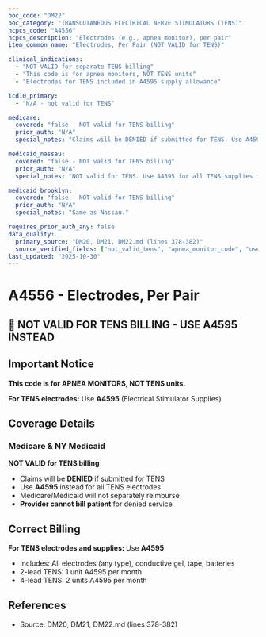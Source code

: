```yaml
---
boc_code: "DM22"
boc_category: "TRANSCUTANEOUS ELECTRICAL NERVE STIMULATORS (TENS)"
hcpcs_code: "A4556"
hcpcs_description: "Electrodes (e.g., apnea monitor), per pair"
item_common_name: "Electrodes, Per Pair (NOT VALID for TENS)"

clinical_indications:
  - "NOT VALID for separate TENS billing"
  - "This code is for apnea monitors, NOT TENS units"
  - "Electrodes for TENS included in A4595 supply allowance"

icd10_primary:
  - "N/A - not valid for TENS"

medicare:
  covered: "false - NOT valid for TENS billing"
  prior_auth: "N/A"
  special_notes: "Claims will be DENIED if submitted for TENS. Use A4595 instead for all TENS electrodes. Medicare/Medicaid will not separately reimburse. Provider cannot bill patient for denied service."

medicaid_nassau:
  covered: "false - NOT valid for TENS billing"
  prior_auth: "N/A"
  special_notes: "NOT valid for TENS. Use A4595 for all TENS supplies including electrodes."

medicaid_brooklyn:
  covered: "false - NOT valid for TENS billing"
  prior_auth: "N/A"
  special_notes: "Same as Nassau."

requires_prior_auth_any: false
data_quality:
  primary_source: "DM20, DM21, DM22.md (lines 378-382)"
  source_verified_fields: ["not_valid_tens", "apnea_monitor_code", "use_a4595_instead", "claims_denied"]
last_updated: "2025-10-30"
---
```


# A4556 - Electrodes, Per Pair

## 🚨 NOT VALID FOR TENS BILLING - USE A4595 INSTEAD

## Important Notice
**This code is for APNEA MONITORS, NOT TENS units.**

**For TENS electrodes:** Use **A4595** (Electrical Stimulator Supplies)

## Coverage Details

### Medicare & NY Medicaid
**NOT VALID for TENS billing**
- Claims will be **DENIED** if submitted for TENS
- Use **A4595** instead for all TENS electrodes
- Medicare/Medicaid will not separately reimburse
- **Provider cannot bill patient** for denied service

## Correct Billing
**For TENS electrodes and supplies:** Use **A4595**
- Includes: All electrodes (any type), conductive gel, tape, batteries
- 2-lead TENS: 1 unit A4595 per month
- 4-lead TENS: 2 units A4595 per month

## References
- Source: DM20, DM21, DM22.md (lines 378-382)
